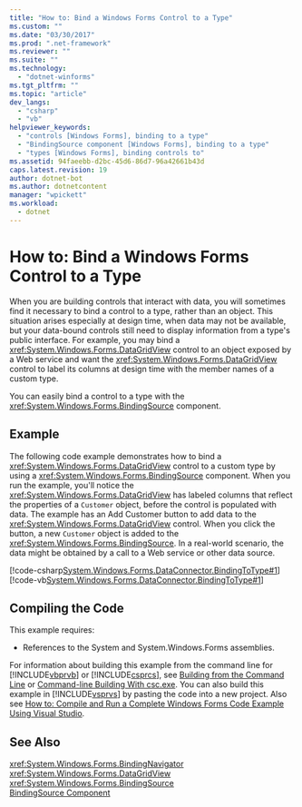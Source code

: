 ```yaml
---
title: "How to: Bind a Windows Forms Control to a Type"
ms.custom: ""
ms.date: "03/30/2017"
ms.prod: ".net-framework"
ms.reviewer: ""
ms.suite: ""
ms.technology: 
  - "dotnet-winforms"
ms.tgt_pltfrm: ""
ms.topic: "article"
dev_langs: 
  - "csharp"
  - "vb"
helpviewer_keywords: 
  - "controls [Windows Forms], binding to a type"
  - "BindingSource component [Windows Forms], binding to a type"
  - "types [Windows Forms], binding controls to"
ms.assetid: 94faeebb-d2bc-45d6-86d7-96a42661b43d
caps.latest.revision: 19
author: dotnet-bot
ms.author: dotnetcontent
manager: "wpickett"
ms.workload: 
  - dotnet
---
```

# How to: Bind a Windows Forms Control to a Type
When you are building controls that interact with data, you will sometimes find it necessary to bind a control to a type, rather than an object. This situation arises especially at design time, when data may not be available, but your data-bound controls still need to display information from a type's public interface. For example, you may bind a <xref:System.Windows.Forms.DataGridView> control to an object exposed by a Web service and want the <xref:System.Windows.Forms.DataGridView> control to label its columns at design time with the member names of a custom type.  
  
 You can easily bind a control to a type with the <xref:System.Windows.Forms.BindingSource> component.  
  
## Example  
 The following code example demonstrates how to bind a <xref:System.Windows.Forms.DataGridView> control to a custom type by using a <xref:System.Windows.Forms.BindingSource> component. When you run the example, you'll notice the <xref:System.Windows.Forms.DataGridView> has labeled columns that reflect the properties of a `Customer` object, before the control is populated with data. The example has an Add Customer button to add data to the <xref:System.Windows.Forms.DataGridView> control. When you click the button, a new `Customer` object is added to the <xref:System.Windows.Forms.BindingSource>. In a real-world scenario, the data might be obtained by a call to a Web service or other data source.  
  
 [!code-csharp[System.Windows.Forms.DataConnector.BindingToType#1](../../../../samples/snippets/csharp/VS_Snippets_Winforms/System.Windows.Forms.DataConnector.BindingToType/CS/form1.cs#1)]
 [!code-vb[System.Windows.Forms.DataConnector.BindingToType#1](../../../../samples/snippets/visualbasic/VS_Snippets_Winforms/System.Windows.Forms.DataConnector.BindingToType/VB/form1.vb#1)]  
  
## Compiling the Code  
 This example requires:  
  
-   References to the System and System.Windows.Forms assemblies.  
  
 For information about building this example from the command line for [!INCLUDE[vbprvb](../../../../includes/vbprvb-md.md)] or [!INCLUDE[csprcs](../../../../includes/csprcs-md.md)], see [Building from the Command Line](~/docs/visual-basic/reference/command-line-compiler/building-from-the-command-line.md) or [Command-line Building With csc.exe](~/docs/csharp/language-reference/compiler-options/command-line-building-with-csc-exe.md). You can also build this example in [!INCLUDE[vsprvs](../../../../includes/vsprvs-md.md)] by pasting the code into a new project.  Also see [How to: Compile and Run a Complete Windows Forms Code Example Using Visual Studio](http://msdn.microsoft.com/library/Bb129228\(v=vs.110\)).  
  
## See Also  
 <xref:System.Windows.Forms.BindingNavigator>  
 <xref:System.Windows.Forms.DataGridView>  
 <xref:System.Windows.Forms.BindingSource>  
 [BindingSource Component](../../../../docs/framework/winforms/controls/bindingsource-component.md)

